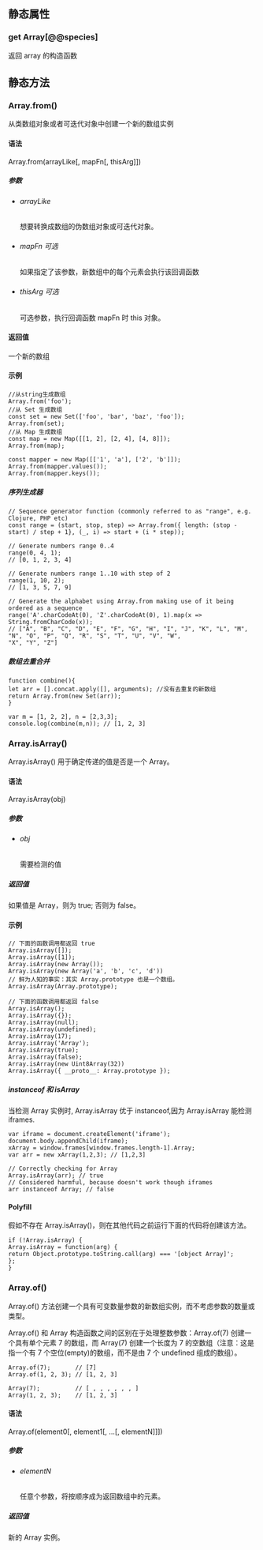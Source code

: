 ## 静态属性

### get Array[@@species]

返回 array 的构造函数

## 静态方法

### Array.from()

从类数组对象或者可迭代对象中创建一个新的数组实例

#### 语法

Array.from(arrayLike[, mapFn[, thisArg]])

##### 参数

- ###### arrayLike
  想要转换成数组的伪数组对象或可迭代对象。
- ###### mapFn 可选
  如果指定了该参数，新数组中的每个元素会执行该回调函数
- ###### thisArg 可选
  可选参数，执行回调函数 mapFn 时 this 对象。

#### 返回值

一个新的数组

#### 示例

```
//从string生成数组
Array.from('foo');
//从 Set 生成数组
const set = new Set(['foo', 'bar', 'baz', 'foo']);
Array.from(set);
//从 Map 生成数组
const map = new Map([[1, 2], [2, 4], [4, 8]]);
Array.from(map);

const mapper = new Map([['1', 'a'], ['2', 'b']]);
Array.from(mapper.values());
Array.from(mapper.keys());
```

##### 序列生成器

```
// Sequence generator function (commonly referred to as "range", e.g. Clojure, PHP etc)
const range = (start, stop, step) => Array.from({ length: (stop - start) / step + 1}, (_, i) => start + (i * step));

// Generate numbers range 0..4
range(0, 4, 1);
// [0, 1, 2, 3, 4]

// Generate numbers range 1..10 with step of 2
range(1, 10, 2);
// [1, 3, 5, 7, 9]

// Generate the alphabet using Array.from making use of it being ordered as a sequence
range('A'.charCodeAt(0), 'Z'.charCodeAt(0), 1).map(x => String.fromCharCode(x));
// ["A", "B", "C", "D", "E", "F", "G", "H", "I", "J", "K", "L", "M", "N", "O", "P", "Q", "R", "S", "T", "U", "V", "W",
"X", "Y", "Z"]

```

##### 数组去重合并

```
function combine(){
let arr = [].concat.apply([], arguments); //没有去重复的新数组
return Array.from(new Set(arr));
}

var m = [1, 2, 2], n = [2,3,3];
console.log(combine(m,n)); // [1, 2, 3]
```

### Array.isArray()

Array.isArray() 用于确定传递的值是否是一个 Array。

#### 语法

Array.isArray(obj)

##### 参数

- ###### obj
  需要检测的值

##### 返回值

如果值是 Array，则为 true; 否则为 false。

#### 示例

```
// 下面的函数调用都返回 true
Array.isArray([]);
Array.isArray([1]);
Array.isArray(new Array());
Array.isArray(new Array('a', 'b', 'c', 'd'))
// 鲜为人知的事实：其实 Array.prototype 也是一个数组。
Array.isArray(Array.prototype);

// 下面的函数调用都返回 false
Array.isArray();
Array.isArray({});
Array.isArray(null);
Array.isArray(undefined);
Array.isArray(17);
Array.isArray('Array');
Array.isArray(true);
Array.isArray(false);
Array.isArray(new Uint8Array(32))
Array.isArray({ __proto__: Array.prototype });

```

##### instanceof 和 isArray

当检测 Array 实例时, Array.isArray 优于 instanceof,因为 Array.isArray 能检测 iframes.

```
var iframe = document.createElement('iframe');
document.body.appendChild(iframe);
xArray = window.frames[window.frames.length-1].Array;
var arr = new xArray(1,2,3); // [1,2,3]

// Correctly checking for Array
Array.isArray(arr); // true
// Considered harmful, because doesn't work though iframes
arr instanceof Array; // false
```

#### Polyfill

假如不存在 Array.isArray()，则在其他代码之前运行下面的代码将创建该方法。

```
if (!Array.isArray) {
Array.isArray = function(arg) {
return Object.prototype.toString.call(arg) === '[object Array]';
};
}
```

### Array.of()

Array.of() 方法创建一个具有可变数量参数的新数组实例，而不考虑参数的数量或类型。

Array.of() 和 Array 构造函数之间的区别在于处理整数参数：Array.of(7) 创建一个具有单个元素 7 的数组，而 Array(7)
创建一个长度为 7 的空数组（注意：这是指一个有 7 个空位(empty)的数组，而不是由 7 个 undefined 组成的数组）。

```
Array.of(7);       // [7]
Array.of(1, 2, 3); // [1, 2, 3]

Array(7);          // [ , , , , , , ]
Array(1, 2, 3);    // [1, 2, 3]
```

#### 语法

Array.of(element0[, element1[, ...[, elementN]]])

##### 参数

- ###### elementN
  任意个参数，将按顺序成为返回数组中的元素。

##### 返回值

新的 Array 实例。
